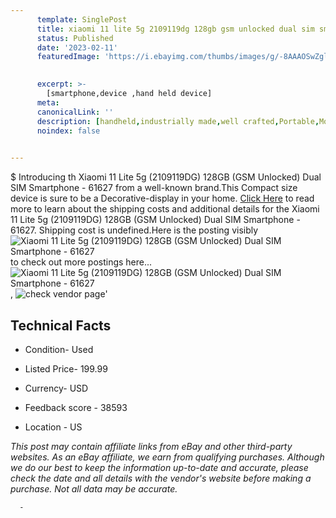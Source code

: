 ```yaml
---
      template: SinglePost
      title: xiaomi 11 lite 5g 2109119dg 128gb gsm unlocked dual sim smartphone 61627
      status: Published
      date: '2023-02-11'
      featuredImage: 'https://i.ebayimg.com/thumbs/images/g/-8AAAOSwZgljrf4q/s-l225.jpg'
       

      excerpt: >-
        [smartphone,device ,hand held device]
      meta:
      canonicalLink: ''
      description: [handheld,industrially made,well crafted,Portable,Mobile,Compact,Convenient,Lightweight,Maneuverable,Man-portable,Miniature,Carriable,Hand-held,Light,Holdable,Transportable,Mobile device,Pocket-sized,On-the-go,Wireless,Cordless,Compact size,Convenient size, smartphone,device ,hand held device]
      noindex: false
      

---
```

$
      Introducing th Xiaomi 11 Lite 5g (2109119DG) 128GB (GSM Unlocked) Dual SIM Smartphone - 61627 from a well-known brand.This Compact size device  is sure to be a Decorative-display in your home. [Click Here](https://www.ebay.com/itm/134402091007?hash=item1f4afd27ff%3Ag%3A-8AAAOSwZgljrf4q&mkevt=1&mkcid=1&mkrid=711-53200-19255-0&campid=%253CePNCampaignId%253E&customid=%253CreferenceId%253E&toolid=10049) to read more to learn about the shipping costs and additional details for the Xiaomi 11 Lite 5g (2109119DG) 128GB (GSM Unlocked) Dual SIM Smartphone - 61627. Shipping cost is undefined.Here is the posting visibly ![Xiaomi 11 Lite 5g (2109119DG) 128GB (GSM Unlocked) Dual SIM Smartphone - 61627](https://i.ebayimg.com/thumbs/images/g/-8AAAOSwZgljrf4q/s-l225.jpg) to check out more postings here... ![Xiaomi 11 Lite 5g (2109119DG) 128GB (GSM Unlocked) Dual SIM Smartphone - 61627](https://i.ebayimg.com/images/g/-8AAAOSwZgljrf4q/s-l1600.jpg), ![check vendor page](https://origin-galleryplus.ebayimg.com/ws/web/134402091007_2_0_1/225x225.jpg,https://origin-galleryplus.ebayimg.com/ws/web/134402091007_3_0_1/225x225.jpg,https://origin-galleryplus.ebayimg.com/ws/web/134402091007_4_0_1/225x225.jpg,https://origin-galleryplus.ebayimg.com/ws/web/134402091007_5_0_1/225x225.jpg,https://origin-galleryplus.ebayimg.com/ws/web/134402091007_6_0_1/225x225.jpg,https://origin-galleryplus.ebayimg.com/ws/web/134402091007_7_0_1/225x225.jpg,https://origin-galleryplus.ebayimg.com/ws/web/134402091007_8_0_1/225x225.jpg)'

      

 ## Technical Facts 



     
      

 - Condition- Used 


      

 - Listed Price- 199.99 


      

 - Currency- USD 


      

 - Feedback score - 38593 


      

 - Location - US 


      
      

 *_This post may contain affiliate links from eBay and other third-party websites. As an eBay affiliate, we earn from qualifying purchases. Although we do our best to keep the information up-to-date and accurate, please check the date and all details with the vendor's website before making a purchase. Not all data may be accurate._*




      -
